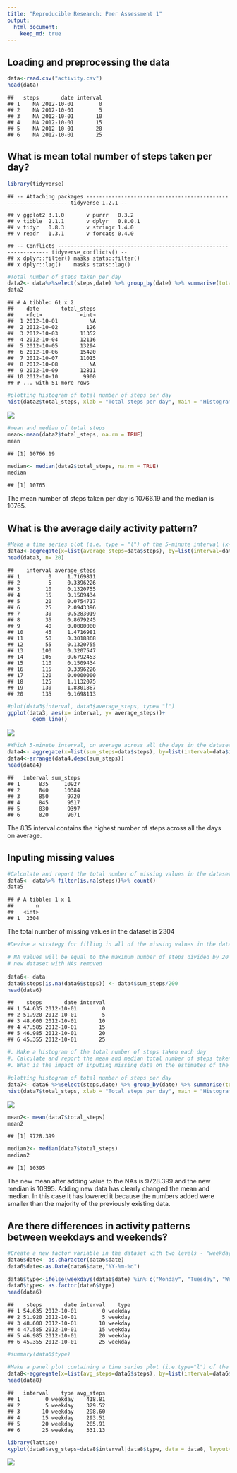 ```yaml
---
title: "Reproducible Research: Peer Assessment 1"
output: 
  html_document:
    keep_md: true
---
```



## Loading and preprocessing the data

```r
data<-read.csv("activity.csv")
head(data)
```

```
##   steps       date interval
## 1    NA 2012-10-01        0
## 2    NA 2012-10-01        5
## 3    NA 2012-10-01       10
## 4    NA 2012-10-01       15
## 5    NA 2012-10-01       20
## 6    NA 2012-10-01       25
```

## What is mean total number of steps taken per day?

```r
library(tidyverse)
```

```
## -- Attaching packages ---------------------------------------------------------------- tidyverse 1.2.1 --
```

```
## v ggplot2 3.1.0       v purrr   0.3.2  
## v tibble  2.1.1       v dplyr   0.8.0.1
## v tidyr   0.8.3       v stringr 1.4.0  
## v readr   1.3.1       v forcats 0.4.0
```

```
## -- Conflicts ------------------------------------------------------------------- tidyverse_conflicts() --
## x dplyr::filter() masks stats::filter()
## x dplyr::lag()    masks stats::lag()
```

```r
#Total number of steps taken per day
data2<- data%>%select(steps,date) %>% group_by(date) %>% summarise(total_steps= sum(steps))
data2
```

```
## # A tibble: 61 x 2
##    date       total_steps
##    <fct>            <int>
##  1 2012-10-01          NA
##  2 2012-10-02         126
##  3 2012-10-03       11352
##  4 2012-10-04       12116
##  5 2012-10-05       13294
##  6 2012-10-06       15420
##  7 2012-10-07       11015
##  8 2012-10-08          NA
##  9 2012-10-09       12811
## 10 2012-10-10        9900
## # ... with 51 more rows
```

```r
#plotting histogram of total number of steps per day
hist(data2$total_steps, xlab = "Total steps per day", main = "Histogram of Total steps per day")
```

![](PA1_template_files/figure-html/unnamed-chunk-3-1.png)<!-- -->

```r
#mean and median of total steps 
mean<-mean(data2$total_steps, na.rm = TRUE)
mean
```

```
## [1] 10766.19
```

```r
median<- median(data2$total_steps, na.rm = TRUE)
median
```

```
## [1] 10765
```
The mean number of steps taken per day is 10766.19 and the median is 10765.

## What is the average daily activity pattern?

```r
#Make a time series plot (i.e. type = "l") of the 5-minute interval (x-axis) and the average number of steps taken, averaged across all days (y-axis)
data3<-aggregate(x=list(average_steps=data$steps), by=list(interval=data$interval), FUN=mean, na.rm=TRUE)
head(data3, n= 20)
```

```
##    interval average_steps
## 1         0     1.7169811
## 2         5     0.3396226
## 3        10     0.1320755
## 4        15     0.1509434
## 5        20     0.0754717
## 6        25     2.0943396
## 7        30     0.5283019
## 8        35     0.8679245
## 9        40     0.0000000
## 10       45     1.4716981
## 11       50     0.3018868
## 12       55     0.1320755
## 13      100     0.3207547
## 14      105     0.6792453
## 15      110     0.1509434
## 16      115     0.3396226
## 17      120     0.0000000
## 18      125     1.1132075
## 19      130     1.8301887
## 20      135     0.1698113
```

```r
#plot(data3$interval, data3$average_steps, type= "l")
ggplot(data3, aes(x= interval, y= average_steps))+
        geom_line()
```

![](PA1_template_files/figure-html/unnamed-chunk-6-1.png)<!-- -->

```r
#Which 5-minute interval, on average across all the days in the dataset, contains the maximum number of steps?
data4<- aggregate(x=list(sum_steps=data$steps), by=list(interval=data$interval), FUN=sum, na.rm=TRUE)
data4<-arrange(data4,desc(sum_steps))
head(data4)
```

```
##   interval sum_steps
## 1      835     10927
## 2      840     10384
## 3      850      9720
## 4      845      9517
## 5      830      9397
## 6      820      9071
```
The 835 interval contains the highest number of steps across all the days on average.

## Inputing missing values

```r
#Calculate and report the total number of missing values in the dataset (i.e. the total number of rows with NAs)
data5<- data%>% filter(is.na(steps))%>% count()
data5
```

```
## # A tibble: 1 x 1
##       n
##   <int>
## 1  2304
```
The total number of missing values in the dataset is 2304

```r
#Devise a strategy for filling in all of the missing values in the dataset. The strategy does not need to be sophisticated. For example, you could use the mean/median for that day, or the mean for that 5-minute interval, etc.

# NA values will be equal to the maximum number of steps divided by 20
# new dataset with NAs removed
 
data6<- data
data6$steps[is.na(data6$steps)] <- data4$sum_steps/200
head(data6)
```

```
##    steps       date interval
## 1 54.635 2012-10-01        0
## 2 51.920 2012-10-01        5
## 3 48.600 2012-10-01       10
## 4 47.585 2012-10-01       15
## 5 46.985 2012-10-01       20
## 6 45.355 2012-10-01       25
```


```r
#. Make a histogram of the total number of steps taken each day
#. Calculate and report the mean and median total number of steps taken per day. Do these values    differ from the estimates from the first part of the assignment? 
#. What is the impact of inputing missing data on the estimates of the total daily number of steps?

#plotting histogram of total number of steps per day
data7<- data6 %>%select(steps,date) %>% group_by(date) %>% summarise(total_steps= sum(steps))
hist(data7$total_steps, xlab = "Total steps per day", main = "Histogram of Total steps per day")
```

![](PA1_template_files/figure-html/unnamed-chunk-10-1.png)<!-- -->

```r
mean2<- mean(data7$total_steps)
mean2
```

```
## [1] 9728.399
```

```r
median2<- median(data7$total_steps)
median2
```

```
## [1] 10395
```
The new mean after adding value to the NAs is 9728.399 and the new median is 10395. Adding new data has clearly changed the mean and median. In this case it has lowered it because the numbers added were smaller than the majority of the previously existing data.

## Are there differences in activity patterns between weekdays and weekends?

```r
#Create a new factor variable in the dataset with two levels - "weekday" and "weekend" indicating whether a given date is a weekday or weekend day.
data6$date<- as.character(data6$date)
data6$date<-as.Date(data6$date,"%Y-%m-%d")

data6$type<-ifelse(weekdays(data6$date) %in% c("Monday", "Tuesday", "Wednesday", "Thursday", "Friday"),"weekday", "weekend")
data6$type<- as.factor(data6$type)
head(data6)
```

```
##    steps       date interval    type
## 1 54.635 2012-10-01        0 weekday
## 2 51.920 2012-10-01        5 weekday
## 3 48.600 2012-10-01       10 weekday
## 4 47.585 2012-10-01       15 weekday
## 5 46.985 2012-10-01       20 weekday
## 6 45.355 2012-10-01       25 weekday
```

```r
#summary(data6$type)
```

```r
#Make a panel plot containing a time series plot (i.e.type="l") of the 5-minute interval (x-axis) and the average number of steps taken, averaged across all weekday days or weekend days (y-axis). See the README file in the GitHub repository to see an example of what this plot should look like using simulated data.
data8<-aggregate(x=list(avg_steps=data6$steps), by=list(interval=data6$interval, type = data6$type), FUN=sum, na.rm=TRUE)
head(data8)
```

```
##   interval    type avg_steps
## 1        0 weekday    418.81
## 2        5 weekday    329.52
## 3       10 weekday    298.60
## 4       15 weekday    293.51
## 5       20 weekday    285.91
## 6       25 weekday    331.13
```

```r
library(lattice)
xyplot(data8$avg_steps~data8$interval|data8$type, data = data8, layout=c(1,2), type="l", xlab = "interval", ylab="average steps")
```

![](PA1_template_files/figure-html/unnamed-chunk-14-1.png)<!-- -->

